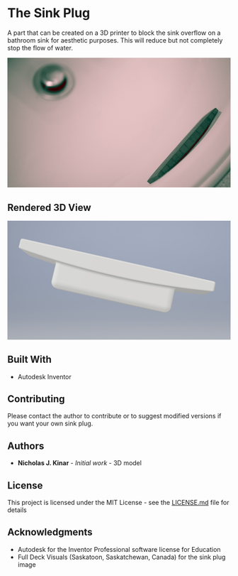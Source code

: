 # The Sink Plug

A part that can be created on a 3D printer to block the sink overflow on a bathroom sink
for aesthetic purposes.  This will reduce but not completely stop the flow of water.

![3D model of SinkPlug](sink-plug-photo.jpg)

## Rendered 3D View
![3D model of SinkPlug](sinkplug.jpg)

## Built With

* Autodesk Inventor

## Contributing

Please contact the author to contribute or to suggest modified versions if you want your own sink plug.

## Authors

* **Nicholas J. Kinar** - *Initial work* - 3D model

## License

This project is licensed under the MIT License - see the [LICENSE.md](LICENSE.md) file for details

## Acknowledgments

* Autodesk for the Inventor Professional software license for Education
* Full Deck Visuals (Saskatoon, Saskatchewan, Canada) for the sink plug image
